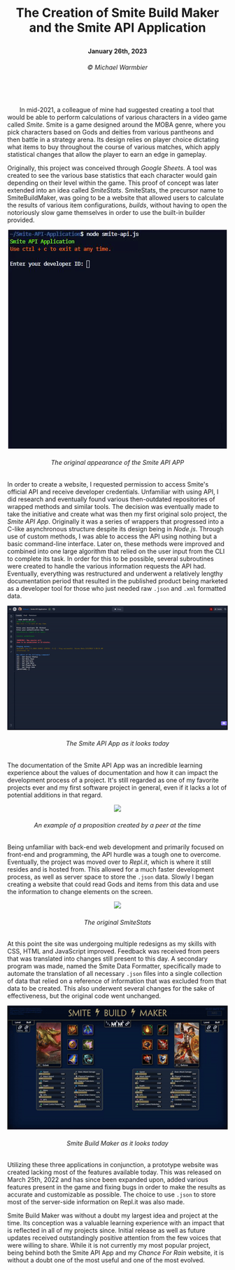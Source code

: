 # <p align="center">The Creation of Smite Build Maker and the Smite API Application</p>

<p align="center"><strong>January 26th, 2023</strong></p>

###### <p align="center">© Michael Warmbier</p><br><br>


&emsp;&emsp;In mid-2021, a colleague of mine had suggested creating a tool that would be able to perform calculations of various characters in a video game called _Smite_. Smite is a game designed around the MOBA genre, where you pick characters based on Gods and deities from various pantheons and then battle in a strategy arena. Its design relies on player choice dictating what items to buy throughout the course of various matches, which apply statistical changes that allow the player to earn an edge in gameplay.

Originally, this project was conceived through _Google Sheets_. A tool was created to see the various base statistics that each character would gain depending on their level within the game. This proof of concept was later extended into an idea called _SmiteStats_. SmiteStats, the precursor name to SmiteBuildMaker, was going to be a website that allowed users to calculate the results of various item configurations, _builds_, without having to open the notoriously slow game themselves in order to use the built-in builder provided. 

<p align="center"><img src="https://github.com/MichaelWarmbier/michaelwarmbier.github.io/blob/master/Assets/Previews/api_app.gif?raw=true"></p>

###### <p align="center">The original appearance of the Smite API APP </p>

In order to create a website, I requested permission to access Smite's official API and receive developer credentials. Unfamiliar with using API, I did research and eventually found various then-outdated repositories of wrapped methods and similar tools. The decision was eventually made to take the initiative and create what was then my first original solo project, the _Smite API App_. Originally it was a series of wrappers that progressed into a C-like asynchronous structure despite its design being in _Node.js_. Through use of custom methods, I was able to access the API using nothing but a basic command-line interface. Later on, these methods were improved and combined into one large algorithm that relied on the user input from the CLI to complete its task. In order for this to be possible, several subroutines were created to handle the various information requests the API had. Eventually, everything was restructured and underwent a relatively lengthy documentation period that resulted in the published product being marketed as a developer tool for those who just needed raw `.json` and `.xml` formatted data.

<p align="center"><img src="https://github.com/MichaelWarmbier/michaelwarmbier.github.io/blob/master/Assets/Previews/smiteapi.gif?raw=true"></p>

###### <p align="center">The Smite API App as it looks today</p>


The documentation of the Smite API App was an incredible learning experience about the values of documentation and how it can impact the development process of a project. It's still regarded as one of my favorite projects ever and my first software project in general, even if it lacks a lot of potential additions in that regard.

<p align="center"><img src="https://media.discordapp.net/attachments/239457759836372996/859520411293450240/unknown.png?width=1057&height=481"></p>

###### <p align="center"> An example of a proposition created by a peer at the time </p>

Being unfamiliar with back-end web development and primarily focused on front-end and programming, the API hurdle was a tough one to overcome. Eventually, the project was moved over to _Repl.it_, which is where it still resides and is hosted from. This allowed for a much faster development process, as well as server space to store the `.json` data. Slowly I began creating a website that could read Gods and items from this data and use the information to change elements on the screen.

<p align="center"><img src="https://cdn.discordapp.com/attachments/1065328426032058470/1068187161263869982/unknown-9.png"></p>

###### <p align="center">The original SmiteStats</p>

At this point the site was undergoing multiple redesigns as my skills with CSS, HTML and JavaScript improved. Feedback was received from peers that was translated into changes still present to this day. A secondary program was made, named the Smite Data Formatter, specifically made to automate the translation of all necessary `.json` files into a single collection of data that relied on a reference of information that was excluded from that data to be created. This also underwent several changes for the sake of effectiveness, but the original code went unchanged.

<p align="center"><img src="https://github.com/MichaelWarmbier/michaelwarmbier.github.io/blob/master/Assets/Previews/smitebuildmaker.gif?raw=true"></p>

###### <p align="center"> Smite Build Maker as it looks today </p>

Utilizing these three applications in conjunction, a prototype website was created lacking most of the features available today. This was released on March 25th, 2022 and has since been expanded upon, added various features present in the game and fixing bugs in order to make the results as accurate and customizable as possible. The choice to use `.json` to store most of the server-side information on Repl.it was also made.

Smite Build Maker was without a doubt my largest idea and project at the time. Its conception was a valuable learning experience with an impact that is reflected in all of my projects since. Initial release as well as future updates received outstandingly positive attention from the few voices that were willing to share. While it is not currently my most popular project, being behind both the Smite API App and my _Chance For Rain_ website, it is without a doubt one of the most useful and one of the most evolved.